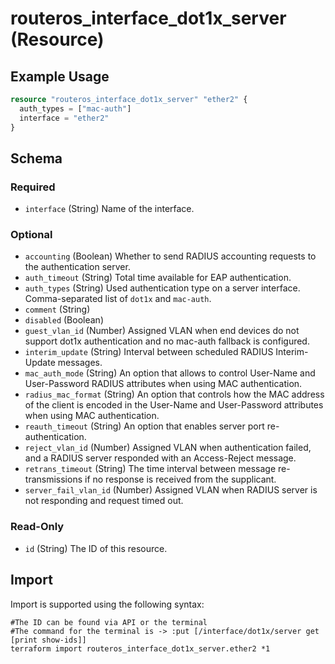 # routeros_interface_dot1x_server (Resource)


## Example Usage
```terraform
resource "routeros_interface_dot1x_server" "ether2" {
  auth_types = ["mac-auth"]
  interface = "ether2"
}
```

<!-- schema generated by tfplugindocs -->
## Schema

### Required

- `interface` (String) Name of the interface.

### Optional

- `accounting` (Boolean) Whether to send RADIUS accounting requests to the authentication server.
- `auth_timeout` (String) Total time available for EAP authentication.
- `auth_types` (String) Used authentication type on a server interface. Comma-separated list of `dot1x` and `mac-auth`.
- `comment` (String)
- `disabled` (Boolean)
- `guest_vlan_id` (Number) Assigned VLAN when end devices do not support dot1x authentication and no mac-auth fallback is configured.
- `interim_update` (String) Interval between scheduled RADIUS Interim-Update messages.
- `mac_auth_mode` (String) An option that allows to control User-Name and User-Password RADIUS attributes when using MAC authentication.
- `radius_mac_format` (String) An option that controls how the MAC address of the client is encoded in the User-Name and User-Password attributes when using MAC authentication.
- `reauth_timeout` (String) An option that enables server port re-authentication.
- `reject_vlan_id` (Number) Assigned VLAN when authentication failed, and a RADIUS server responded with an Access-Reject message.
- `retrans_timeout` (String) The time interval between message re-transmissions if no response is received from the supplicant.
- `server_fail_vlan_id` (Number) Assigned VLAN when RADIUS server is not responding and request timed out.

### Read-Only

- `id` (String) The ID of this resource.

## Import
Import is supported using the following syntax:
```shell
#The ID can be found via API or the terminal
#The command for the terminal is -> :put [/interface/dot1x/server get [print show-ids]]
terraform import routeros_interface_dot1x_server.ether2 *1
```
